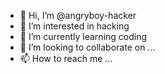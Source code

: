 - 👋 Hi, I’m @angryboy-hacker
- 👀 I’m interested in hacking
- 🌱 I’m currently learning coding
- 💞️ I’m looking to collaborate on ...
- 📫 How to reach me ...

<!---
angryboy-hacker/angryboy-hacker is a ✨ special ✨ repository because its `README.md` (this file) appears on your GitHub profile.
You can click the Preview link to take a look at your changes.
--->
